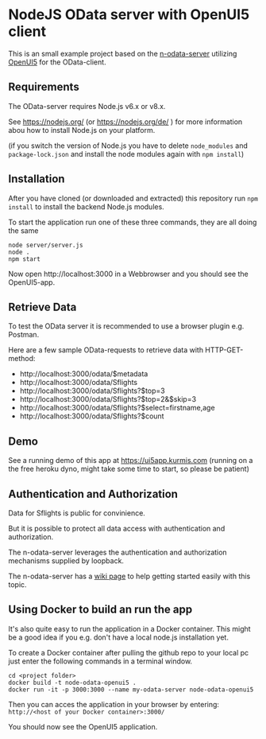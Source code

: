 
# NodeJS OData server with OpenUI5 client

This is an small example project based on the [n-odata-server](https://github.com/htammen/n-odata-server)
utilizing [OpenUI5](http://openui5.org/) for the OData-client.

## Requirements
The OData-server requires Node.js v6.x or v8.x.

See https://nodejs.org/ (or https://nodejs.org/de/ ) for more information abou how to
install Node.js on your platform.

(if you switch the version of Node.js you have to delete `node_modules`
and `package-lock.json` and install the node modules again with `npm install`)

## Installation

After you have cloned (or downloaded and extracted) this repository
run `npm install` to install the backend Node.js modules.

To start the application run one of these three commands, they are all doing the same

    node server/server.js
    node .
    npm start

Now open http://localhost:3000 in a Webbrowser and you should see the OpenUI5-app.

## Retrieve  Data
To test the OData server it is recommended to use a browser plugin e.g. Postman.

Here are a few sample OData-requests to retrieve data with HTTP-GET-method:

* http://localhost:3000/odata/$metadata
* http://localhost:3000/odata/Sflights
* http://localhost:3000/odata/Sflights?$top=3
* http://localhost:3000/odata/Sflights?$top=2&$skip=3
* http://localhost:3000/odata/Sflights?$select=firstname,age
* http://localhost:3000/odata/Sflights?$count

## Demo
See a running demo of this app at https://ui5app.kurmis.com
(running on a the free heroku dyno, might take some time to start, so please be patient)

## Authentication and Authorization
Data for Sflights is public for convinience.

But it is possible to protect all data access with authentication and authorization.

The n-odata-server leverages the authentication and authorization mechanisms 
supplied by loopback. 

The n-odata-server has a [wiki page](https://github.com/htammen/n-odata-server/wiki/authorization) 
to help getting started easily with this topic.

## Using Docker to build an run the app
It's also quite easy to run the application in a Docker container.
This might be a good idea if you e.g. don't have a local node.js installation yet.

To create a Docker container after pulling the github repo to your
local pc just enter the following commands in a terminal window.

    cd <project folder>
    docker build -t node-odata-openui5 .
    docker run -it -p 3000:3000 --name my-odata-server node-odata-openui5

Then you can acces the application in your browser by entering:
`http://<host of your Docker container>:3000/`

You should now see the OpenUI5 application.
